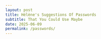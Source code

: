 ```yaml
---
layout: post
title: Hélène's Suggestions Of Passwords
subtitle: That You Could Use Maybe
date: 2025-06-09
permalink: /passwords/
---
```

